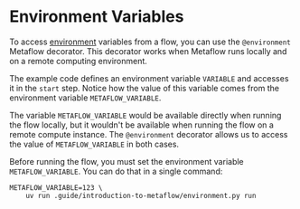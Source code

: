 # Environment Variables

To access [environment](https://docs.metaflow.org/api/step-decorators/environment) variables from a flow, you can use the `@environment` Metaflow decorator. This decorator works when Metaflow runs locally and on a remote computing environment.

The example code defines an environment variable `VARIABLE` and accesses it in the `start` step. Notice how the value of this variable comes from the environment variable `METAFLOW_VARIABLE`.

The variable `METAFLOW_VARIABLE` would be available directly when running the flow locally, but it wouldn't be available when running the flow on a remote compute instance. The `@environment` decorator allows us to access the value of `METAFLOW_VARIABLE` in both cases.

Before running the flow, you must set the environment variable `METAFLOW_VARIABLE`. You can do that in a single command:

```shell
METAFLOW_VARIABLE=123 \
    uv run .guide/introduction-to-metaflow/environment.py run
```